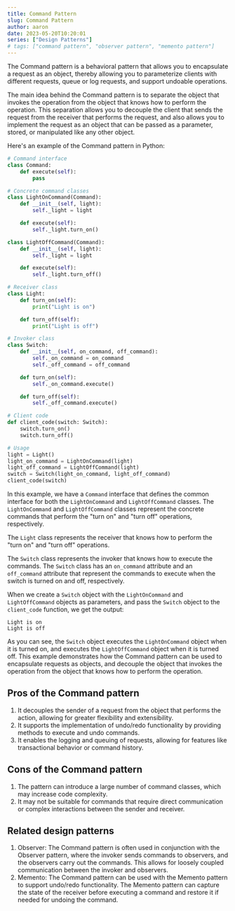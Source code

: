 ```yaml
---
title: Command Pattern
slug: Command Pattern
author: aaron
date: 2023-05-20T10:20:01
series: ["Design Patterns"]
# tags: ["command pattern", "observer pattern", "memento pattern"]
---
```



The Command pattern is a behavioral pattern that allows you to encapsulate a request as an object, thereby allowing you to parameterize clients with different requests, queue or log requests, and support undoable operations.

The main idea behind the Command pattern is to separate the object that invokes the operation from the object that knows how to perform the operation. This separation allows you to decouple the client that sends the request from the receiver that performs the request, and also allows you to implement the request as an object that can be passed as a parameter, stored, or manipulated like any other object.

Here's an example of the Command pattern in Python:

```python
# Command interface
class Command:
    def execute(self):
        pass

# Concrete command classes
class LightOnCommand(Command):
    def __init__(self, light):
        self._light = light

    def execute(self):
        self._light.turn_on()

class LightOffCommand(Command):
    def __init__(self, light):
        self._light = light

    def execute(self):
        self._light.turn_off()

# Receiver class
class Light:
    def turn_on(self):
        print("Light is on")

    def turn_off(self):
        print("Light is off")

# Invoker class
class Switch:
    def __init__(self, on_command, off_command):
        self._on_command = on_command
        self._off_command = off_command

    def turn_on(self):
        self._on_command.execute()

    def turn_off(self):
        self._off_command.execute()

# Client code
def client_code(switch: Switch):
    switch.turn_on()
    switch.turn_off()

# Usage
light = Light()
light_on_command = LightOnCommand(light)
light_off_command = LightOffCommand(light)
switch = Switch(light_on_command, light_off_command)
client_code(switch)
```

In this example, we have a `Command` interface that defines the common interface for both the `LightOnCommand` and `LightOffCommand` classes. The `LightOnCommand` and `LightOffCommand` classes represent the concrete commands that perform the "turn on" and "turn off" operations, respectively.

The `Light` class represents the receiver that knows how to perform the "turn on" and "turn off" operations.

The `Switch` class represents the invoker that knows how to execute the commands. The `Switch` class has an `on_command` attribute and an `off_command` attribute that represent the commands to execute when the switch is turned on and off, respectively.

When we create a `Switch` object with the `LightOnCommand` and `LightOffCommand` objects as parameters, and pass the `Switch` object to the `client_code` function, we get the output:

```
Light is on
Light is off
```

As you can see, the `Switch` object executes the `LightOnCommand` object when it is turned on, and executes the `LightOffCommand` object when it is turned off. This example demonstrates how the Command pattern can be used to encapsulate requests as objects, and decouple the object that invokes the operation from the object that knows how to perform the operation.


## Pros of the Command pattern

1. It decouples the sender of a request from the object that performs the action, allowing for greater flexibility and extensibility.
2. It supports the implementation of undo/redo functionality by providing methods to execute and undo commands.
3. It enables the logging and queuing of requests, allowing for features like transactional behavior or command history.

## Cons of the Command pattern
1. The pattern can introduce a large number of command classes, which may increase code complexity.
2. It may not be suitable for commands that require direct communication or complex interactions between the sender and receiver.

## Related design patterns

1. Observer: The Command pattern is often used in conjunction with the Observer pattern, where the invoker sends commands to observers, and the observers carry out the commands. This allows for loosely coupled communication between the invoker and observers.
2. Memento: The Command pattern can be used with the Memento pattern to support undo/redo functionality. The Memento pattern can capture the state of the receiver before executing a command and restore it if needed for undoing the command.
